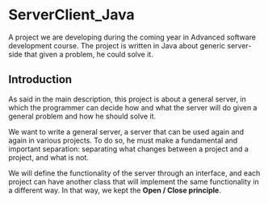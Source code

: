 # ServerClient_Java

A project we are developing during the coming year in Advanced software development course.
The project is written in Java about generic server-side that given a problem, he could solve it.

## Introduction

As said in the main description, this project is about a general server,
in which the programmer can decide how and what the server will do given a general problem and how he should solve it.

We want to write a general server, a server that can be used again and again in various projects.
To do so, he must make a fundamental and important separation: separating what changes between a project and a project, and what is not.

We will define the functionality of the server through an interface,
and each project can have another class that will implement the same functionality in a different way.
In that way, we kept the **Open / Close principle**.
